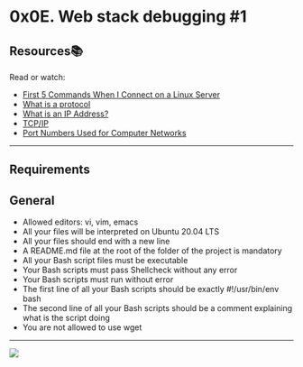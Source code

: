 # 0x0E. Web stack debugging #1

## Resources:books:
Read or watch:
* [First 5 Commands When I Connect on a Linux Server](https://www.linux.com/training-tutorials/first-5-commands-when-i-connect-linux-server/)
* [What is a protocol](https://www.techtarget.com/searchnetworking/definition/protocol)
* [What is an IP Address?](https://computer.howstuffworks.com/internet/basics/what-is-an-ip-address.htm)
* [TCP/IP](https://www.techtarget.com/searchnetworking/definition/TCP-IP)
* [Port Numbers Used for Computer Networks](https://www.lifewire.com/port-numbers-on-computer-networks-817939)

---

## Requirements
## General
* Allowed editors: vi, vim, emacs
* All your files will be interpreted on Ubuntu 20.04 LTS
* All your files should end with a new line
* A README.md file at the root of the folder of the project is mandatory
* All your Bash script files must be executable
* Your Bash scripts must pass Shellcheck without any error
* Your Bash scripts must run without error
* The first line of all your Bash scripts should be exactly #!/usr/bin/env bash
* The second line of all your Bash scripts should be a comment explaining what is the script doing
* You are not allowed to use wget

---

![](https://cdn.educba.com/academy/wp-content/uploads/2019/09/What-is-Debugging.png)
